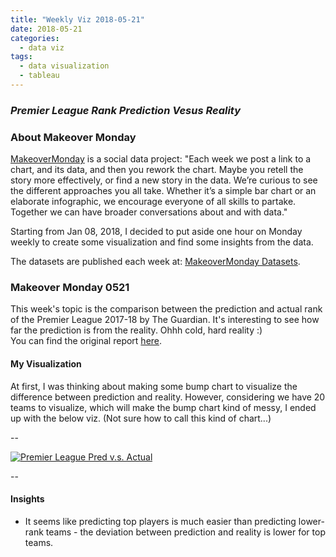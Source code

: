 ```yaml
---
title: "Weekly Viz 2018-05-21"
date: 2018-05-21
categories:
  - data viz
tags:
  - data visualization
  - tableau
---
```


### *Premier League Rank Prediction Vesus Reality*


### About Makeover Monday

[MakeoverMonday](http://www.makeovermonday.co.uk/) is a social data project:
"Each week we post a link to a chart, and its data, and then you rework the chart.
Maybe you retell the story more effectively, or find a new story in the data.
We’re curious to see the different approaches you all take. Whether it’s a simple bar chart or an elaborate infographic, we encourage everyone of all skills to partake.
Together we can have broader conversations about and with data."

Starting from Jan 08, 2018, I decided to put aside one hour on Monday weekly to create some visualization and find some insights from the data.

The datasets are published each week at: [MakeoverMonday Datasets](http://www.makeovermonday.co.uk/data/).

### Makeover Monday 0521

This week's topic is the comparison between the prediction and actual rank of the Premier League 2017-18 by The Guardian. It's interesting to see how far the prediction is from the reality. Ohhh cold, hard reality :)  
You can find the original report [here](https://amp.theguardian.com/football/2018/may/15/premier-league-2017-18-season-predictions-versus-reality).  


#### My Visualization

At first, I was thinking about making some bump chart to visualize the difference between prediction and reality. However, considering we have 20 teams to visualize, which will make the bump chart kind of messy, I ended up with the below viz. (Not sure how to call this kind of chart...)     


--  
<div class='tableauPlaceholder' id='viz1526958840075' style='position: relative'>
<noscript><a href='#'>
  <img alt='Premier League Pred v.s. Actual ' src='https:&#47;&#47;public.tableau.com&#47;static&#47;images&#47;Ma&#47;MakeOverMonday0521&#47;PremierLeaguePredv_s_Actual&#47;1_rss.png' style='border: none' />
</a></noscript>
<object class='tableauViz'  style='display:none;'>
  <param name='host_url' value='https%3A%2F%2Fpublic.tableau.com%2F' />
  <param name='embed_code_version' value='3' />
  <param name='site_root' value='' />
  <param name='name' value='MakeOverMonday0521&#47;PremierLeaguePredv_s_Actual' />
  <param name='tabs' value='no' />
  <param name='toolbar' value='yes' />
  <param name='static_image' value='https:&#47;&#47;public.tableau.com&#47;static&#47;images&#47;Ma&#47;MakeOverMonday0521&#47;PremierLeaguePredv_s_Actual&#47;1.png' />
  <param name='animate_transition' value='yes' />
  <param name='display_static_image' value='yes' />
  <param name='display_spinner' value='yes' />
  <param name='display_overlay' value='yes' />
  <param name='display_count' value='yes' />
  <param name='filter' value='publish=yes' />
</object></div>       
<script type='text/javascript'>     
  var divElement = document.getElementById('viz1526958840075');         
  var vizElement = divElement.getElementsByTagName('object')[0];      
  vizElement.style.width='800px';vizElement.style.height='827px';      
  var scriptElement = document.createElement('script');              
  scriptElement.src = 'https://public.tableau.com/javascripts/api/viz_v1.js';     
  vizElement.parentNode.insertBefore(scriptElement, vizElement);           
</script>  

--  

#### Insights
* It seems like predicting top players is much easier than predicting lower-rank teams - the deviation between prediction and reality is lower for top teams.  


